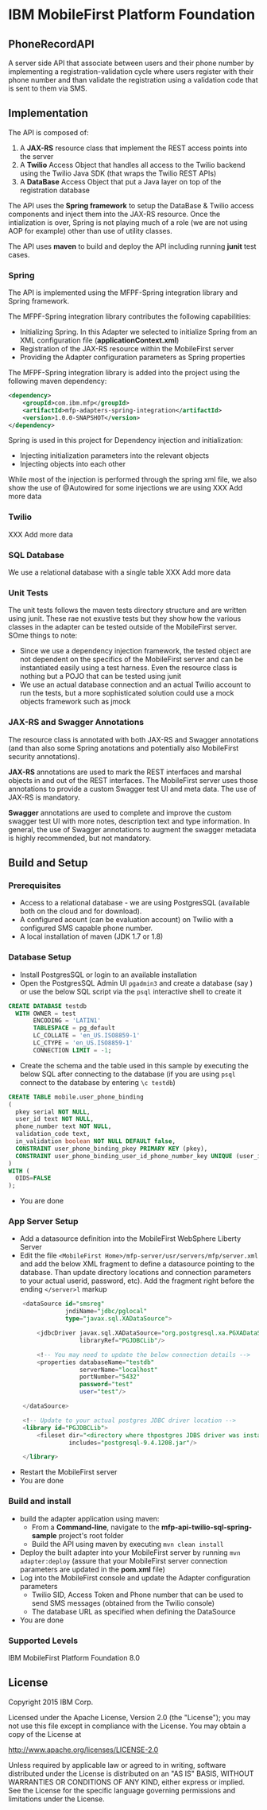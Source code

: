 IBM MobileFirst Platform Foundation
===

## PhoneRecordAPI
A server side API that associate between users and their phone number by implementing a
registration-validation cycle where users register with their phone number and than
validate the registration using a validation code that is sent to them via SMS.

## Implementation
The API is composed of:

1. A **JAX-RS** resource class that implement the REST access points into the server
2. A **Twilio** Access Object that handles all access to the Twilio backend using the Twilio Java SDK (that wraps the
   Twilio REST APIs)
3. A **DataBase** Access Object that put a Java layer on top of the registration database

The API uses the **Spring framework** to setup the DataBase & Twilio access components and inject them into the JAX-RS
resource. Once the intialization is over, Spring is not playing much of a role (we are not using AOP for example) other
than use of utility classes.

The API uses **maven** to build and deploy the API including running **junit** test cases.

### Spring
The API is implemented using the MFPF-Spring integration library and Spring framework.

The MFPF-Spring integration library contributes the following capabilities:
* Initializing Spring. In this Adapter we selected to initialize Spring from an XML configuration file
 (**applicationContext.xml**)
* Registration of the JAX-RS resource within the MobileFirst server
* Providing the Adapter configuration parameters as Spring properties

The MFPF-Spring integration library is added into the project using the following maven dependency:
```XML
<dependency>
    <groupId>com.ibm.mfp</groupId>
    <artifactId>mfp-adapters-spring-integration</artifactId>
    <version>1.0.0-SNAPSHOT</version>
</dependency>
```

Spring is used in this project for Dependency injection and initialization:
* Injecting initialization parameters into the relevant objects
* Injecting objects into each other

While most of the injection is performed through the spring xml file, we also show the use of @Autowired for some
injections we are using
XXX Add more data

### Twilio
XXX Add more data

### SQL Database
We use a relational database with a single table XXX Add more data

### Unit Tests
The unit tests follows the maven tests directory structure and are written using junit. These rae not exustive tests but
they show how the various classes in the adapter can be tested outside of the MobileFirst server. SOme things to note:

* Since we use a dependency injection framework, the tested object are not dependent on the specifics of the MobileFirst
  server and can be instantiated easily using a test harness. Even the resource class is nothing but a POJO that can be
  tested using junit
* We use an actual database connection and an actual Twilio account to run the tests, but a more sophisticated solution
  could use a mock objects framework such as jmock

### JAX-RS and Swagger Annotations
The resource class is annotated with both JAX-RS and Swagger annotations (and than also some Spring anotations and
potentially also MobileFirst security annotations).

**JAX-RS** annotations are used to mark the REST interfaces and marshal objects in and out of the REST interfaces. The
MobileFirst server uses those annotations to provide a custom Swagger test UI and meta data. The use of JAX-RS is
mandatory.

**Swagger** annotations are used to complete and improve the custom swagger test UI with more notes, description text
and type information. In general, the use of Swagger annotations to augment the swagger metadata is highly recommended,
but not mandatory.

## Build and Setup

### Prerequisites
* Access to a relational database - we are using PostgresSQL (available both on the cloud and for download).
* A configured acount (can be evaluation account) on Twilio with a configured SMS capable phone number.
* A local installation of maven (JDK 1.7 or 1.8)

### Database Setup
* Install PostgresSQL or login to an available installation
* Open the PostgresSQL Admin UI `pgadmin3` and create a database (say <testdb>) or use the below SQL script via the
  `psql` interactive shell to create it
```sql
CREATE DATABASE testdb
  WITH OWNER = test
       ENCODING = 'LATIN1'
       TABLESPACE = pg_default
       LC_COLLATE = 'en_US.ISO8859-1'
       LC_CTYPE = 'en_US.ISO8859-1'
       CONNECTION LIMIT = -1;
```
* Create the schema and the table used in this sample by executing the below SQL after connecting to the <testdb>
  database (if you are using `psql` connect to the database by entering `\c testdb`)

```sql
CREATE TABLE mobile.user_phone_binding
(
  pkey serial NOT NULL,
  user_id text NOT NULL,
  phone_number text NOT NULL,
  validation_code text,
  in_validation boolean NOT NULL DEFAULT false,
  CONSTRAINT user_phone_binding_pkey PRIMARY KEY (pkey),
  CONSTRAINT user_phone_binding_user_id_phone_number_key UNIQUE (user_id, phone_number)
)
WITH (
  OIDS=FALSE
);
```
* You are done

### App Server Setup
* Add a datasource definition into the MobileFirst WebSphere Liberty Server
* Edit the file `<MobileFirst Home>/mfp-server/usr/servers/mfp/server.xml` and add the below XML fragment to define
  a datasource pointing to the database. Than update directory locations and connection parameters to your
  actual userid, password, etc). Add the fragment right before the ending `</server>l` markup

```sql
    <dataSource id="smsreg"
                jndiName="jdbc/pglocal"
                type="javax.sql.XADataSource">

        <jdbcDriver javax.sql.XADataSource="org.postgresql.xa.PGXADataSource"
                    libraryRef="PGJDBCLib"/>

        <!-- You may need to update the below connection details -->
        <properties databaseName="testdb"
                    serverName="localhost"
                    portNumber="5432"
                    password="test"
                    user="test"/>

    </dataSource>

    <!-- Update to your actual postgres JDBC driver location -->
    <library id="PGJDBCLib">
        <fileset dir="<directory where thpostgres JDBS driver was installed>"
                 includes="postgresql-9.4.1208.jar"/>

    </library>
```
* Restart the MobileFirst server
* You are done

### Build and install
* build the adapter application using maven:
    * From a **Command-line**, navigate to the **mfp-api-twilio-sql-spring-sample** project's root folder
    * Build the API using maven by executing `mvn clean install`
* Deploy the built adapter into your MobileFirst server by running `mvn adapter:deploy` (assure that your MobileFirst
  server connection parameters are updated in the **pom.xml** file)
* Log into the MobileFirst console and update the Adapter configuration parameters
    * Twilio SID, Access Token and Phone number that can be used to send SMS messages (obtained from the Twilio console)
    * The database URL as specified when defining the DataSource
* You are done

### Supported Levels
IBM MobileFirst Platform Foundation 8.0

## License
Copyright 2015 IBM Corp.

Licensed under the Apache License, Version 2.0 (the "License");
you may not use this file except in compliance with the License.
You may obtain a copy of the License at

http://www.apache.org/licenses/LICENSE-2.0

Unless required by applicable law or agreed to in writing, software
distributed under the License is distributed on an "AS IS" BASIS,
WITHOUT WARRANTIES OR CONDITIONS OF ANY KIND, either express or implied.
See the License for the specific language governing permissions and
limitations under the License.